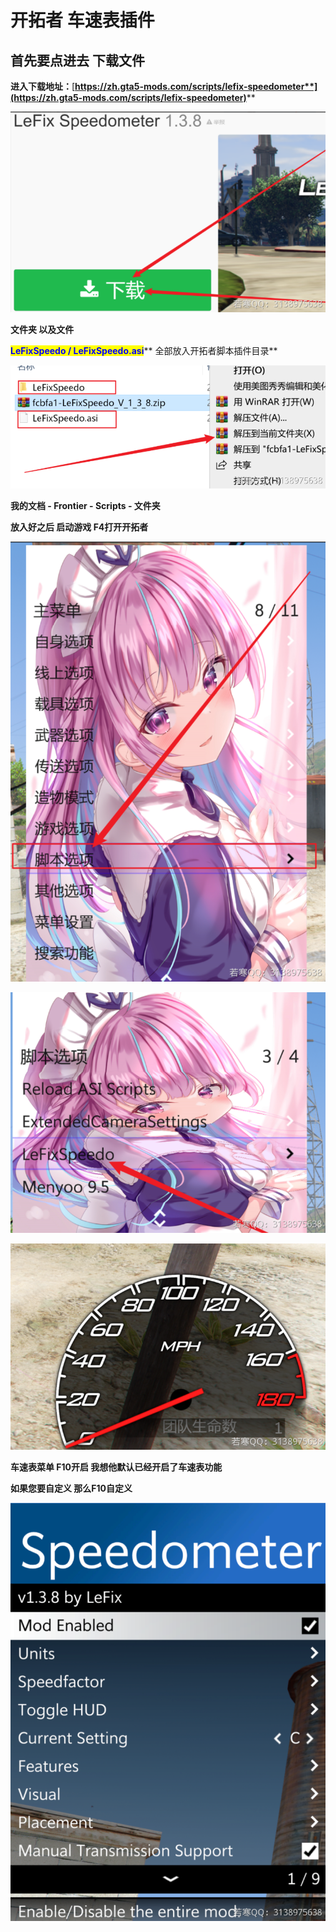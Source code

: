 # 开拓者 车速表插件

## **首先要点进去 下载文件**

**进入下载地址：**[**https://zh.gta5-mods.com/scripts/lefix-speedometer**](https://zh.gta5-mods.com/scripts/lefix-speedometer)****

****![](<../../../.gitbook/assets/image (8) (1) (1) (1) (1).png>)****

**文件夹 以及文件**

<mark style="color:blue;">**LeFixSpeedo / LeFixSpeedo.asi**</mark>** 全部放入开拓者脚本插件目录**

****![](<../../../.gitbook/assets/image (41) (1) (1).png>)****

**我的文档 - Frontier - Scripts - 文件夹**

**放入好之后 启动游戏 F4打开开拓者**

****![](<../../../.gitbook/assets/image (10) (1).png>)****

****![](<../../../.gitbook/assets/image (17) (1) (1) (1).png>)****

****![](<../../../.gitbook/assets/image (28) (1) (1) (1).png>)****

**车速表菜单 F10开启 我想他默认已经开启了车速表功能**

**如果您要自定义 那么F10自定义**

****![](<../../../.gitbook/assets/image (30) (1) (1) (1) (1).png>)****
